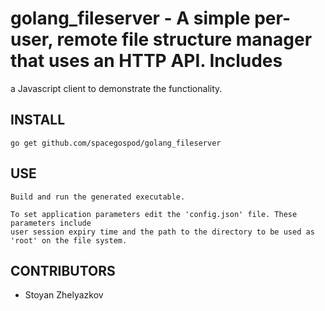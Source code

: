 # golang_fileserver - A simple per-user, remote file structure manager that uses an HTTP API. Includes
a Javascript client to demonstrate the functionality.

## INSTALL

	go get github.com/spacegospod/golang_fileserver

## USE

	Build and run the generated executable.
	
	To set application parameters edit the 'config.json' file. These parameters include
	user session expiry time and the path to the directory to be used as 'root' on the file system.

## CONTRIBUTORS

* Stoyan Zhelyazkov